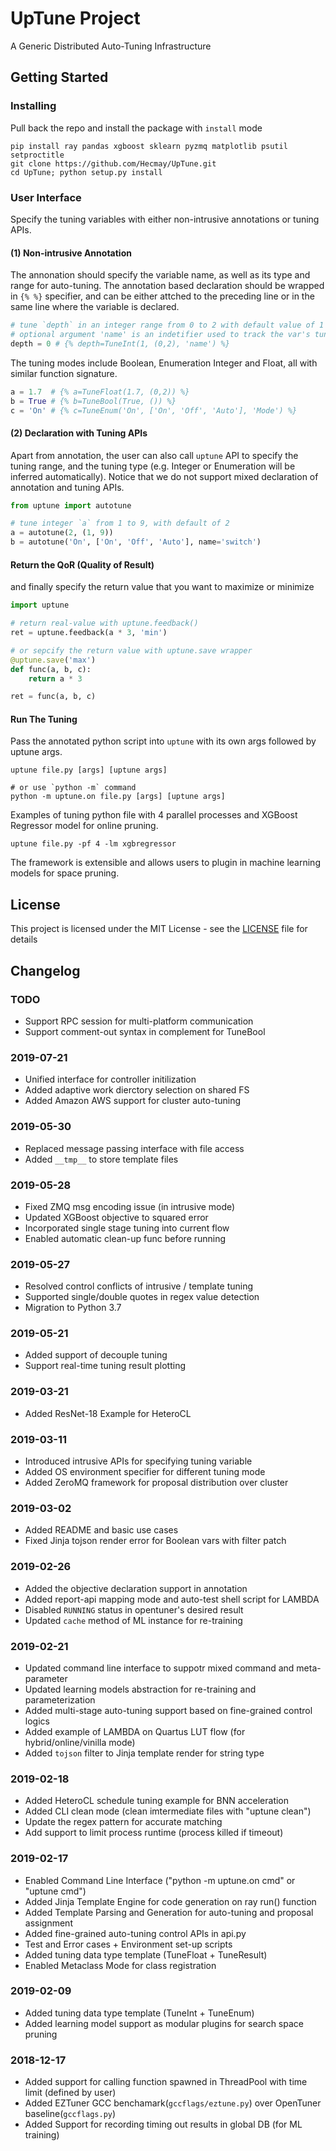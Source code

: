 # UpTune Project 

A Generic Distributed Auto-Tuning Infrastructure

## Getting Started

### Installing

Pull back the repo and install the package with `install` mode

```
pip install ray pandas xgboost sklearn pyzmq matplotlib psutil setproctitle
git clone https://github.com/Hecmay/UpTune.git
cd UpTune; python setup.py install 
```

### User Interface 

Specify the tuning variables with either non-intrusive annotations or tuning APIs.

#### (1) Non-intrusive Annotation 

The annonation should specify the variable name, as well as its type and range for auto-tuning. The annotation based declaration should be wrapped in `{% %}` specifier, and can be either attched to the preceding line or in the same line where the variable is declared. 

```python
# tune `depth` in an integer range from 0 to 2 with default value of 1
# optional argument 'name' is an indetifier used to track the var's tuning trend 
depth = 0 # {% depth=TuneInt(1, (0,2), 'name') %}

```
The tuning modes include Boolean, Enumeration Integer and Float, all with similar function signature. 

```python
a = 1.7  # {% a=TuneFloat(1.7, (0,2)) %}
b = True # {% b=TuneBool(True, ()) %}
c = 'On' # {% c=TuneEnum('On', ['On', 'Off', 'Auto'], 'Mode') %}

```

#### (2) Declaration with Tuning APIs 

Apart from annotation, the user can also call `uptune` API to specify the tuning range, and the tuning type (e.g. Integer or Enumeration will be inferred automatically). Notice that we do not support mixed declaration of annotation and tuning APIs. 

```python
from uptune import autotune

# tune integer `a` from 1 to 9, with default of 2
a = autotune(2, (1, 9))
b = autotune('On', ['On', 'Off', 'Auto'], name='switch')
```

#### Return the QoR (Quality of Result) 

and finally specify the return value that you want to maximize or minimize

```python
import uptune

# return real-value with uptune.feedback()
ret = uptune.feedback(a * 3, 'min')

# or sepcify the return value with uptune.save wrapper
@uptune.save('max')
def func(a, b, c):
    return a * 3

ret = func(a, b, c)
```

#### Run The Tuning

Pass the annotated python script into `uptune` with its own args followed by uptune args. 

```shell
uptune file.py [args] [uptune args]

# or use `python -m` command
python -m uptune.on file.py [args] [uptune args]
```

Examples of tuning python file with 4 parallel processes and XGBoost Regressor model for online pruning. 
```
uptune file.py -pf 4 -lm xgbregressor
```
The framework is extensible and allows users to plugin in machine learning models for space pruning.


## License

This project is licensed under the MIT License - see the [LICENSE](LICENSE) file for details


## Changelog

### TODO
  * Support RPC session for multi-platform communication
  * Support comment-out syntax in complement for TuneBool 

### 2019-07-21
  * Unified interface for controller initilization 
  * Added adaptive work dierctory selection on shared FS 
  * Added Amazon AWS support for cluster auto-tuning 

### 2019-05-30
  * Replaced message passing interface with file access
  * Added `__tmp__` to store template files 

### 2019-05-28
  * Fixed ZMQ msg encoding issue (in intrusive mode)
  * Updated XGBoost objective to squared error 
  * Incorporated single stage tuning into current flow  
  * Enabled automatic clean-up func before running 

### 2019-05-27
  * Resolved control conflicts of intrusive / template tuning  
  * Supported single/double quotes in regex value detection 
  * Migration to Python 3.7 

### 2019-05-21
  * Added support of decouple tuning 
  * Support real-time tuning result plotting 

### 2019-03-21
  * Added ResNet-18 Example for HeteroCL

### 2019-03-11
  * Introduced intrusive APIs for specifying tuning variable  
  * Added OS environment specifier for different tuning mode   
  * Added ZeroMQ framework for proposal distribution over cluster 

### 2019-03-02
  * Added README and basic use cases
  * Fixed Jinja tojson render error for Boolean vars with filter patch

### 2019-02-26
  * Added the objective declaration support in annotation  
  * Added report-api mapping mode and auto-test shell script for LAMBDA
  * Disabled `RUNNING` status in opentuner's desired result
  * Updated `cache` method of ML instance for re-training 

### 2019-02-21
  * Updated command line interface to suppotr mixed command and meta-parameter 
  * Updated learning models abstraction for re-training and parameterization  
  * Added multi-stage auto-tuning support based on fine-grained control logics
  * Added example of LAMBDA on Quartus LUT flow (for hybrid/online/vinilla mode) 
  * Added `tojson` filter to Jinja template render for string type

### 2019-02-18
  * Added HeteroCL schedule tuning example for BNN acceleration 
  * Added CLI clean mode (clean imtermediate files with "uptune clean")  
  * Update the regex pattern for accurate matching
  * Add support to limit process runtime (process killed if timeout)

### 2019-02-17 
  * Enabled Command Line Interface ("python -m uptune.on cmd" or "uptune cmd")
  * Added Jinja Template Engine for code generation on ray run() function
  * Added Template Parsing and Generation for auto-tuning and proposal assignment
  * Added fine-grained auto-tuning control APIs in api.py
  * Test and Error cases + Environment set-up scripts 
  * Added tuning data type template (TuneFloat + TuneResult)
  * Enabled Metaclass Mode for class registration

### 2019-02-09
  * Added tuning data type template (TuneInt + TuneEnum)
  * Added learning model support as modular plugins for search space pruning  

### 2018-12-17
  * Added support for calling function spawned in ThreadPool with time limit (defined by user)
  * Added EZTuner GCC benchamark(`gccflags/eztune.py`) over OpenTuner baseline(`gccflags.py`) 
  * Added Support for recording timing out results in global DB (for ML training) 

